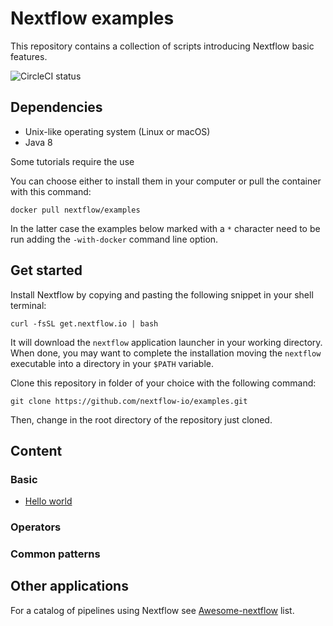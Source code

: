 # Nextflow examples

This repository contains a collection of scripts introducing Nextflow basic features. 

![CircleCI status](https://circleci.com/gh/nextflow-io/examples.png?style=shield)

## Dependencies 

* Unix-like operating system (Linux or macOS)
* Java 8 

Some tutorials require the use

You can choose either to install them in your computer or pull the container with this 
command: 

    docker pull nextflow/examples
    
In the latter case the examples below marked with a `*` character need to be run adding 
the `-with-docker` command line option.
    


## Get started

Install Nextflow by copying and pasting the following snippet in your shell terminal: 

    curl -fsSL get.nextflow.io | bash

It will download the `nextflow` application launcher in your working directory. 
When done, you may want to complete the installation moving the `nextflow` executable 
into a directory in your `$PATH` variable. 

Clone this repository in folder of your choice with the following command: 

	git clone https://github.com/nextflow-io/examples.git 
 
Then, change in the root directory of the repository just cloned.  


## Content 

### Basic 

* [Hello world](hello-world/)

### Operators 

### Common patterns


    
## Other applications 

For a catalog of pipelines using Nextflow see [Awesome-nextflow](https://github.com/nextflow-io/awesome-nextflow) list.

    
 
 


